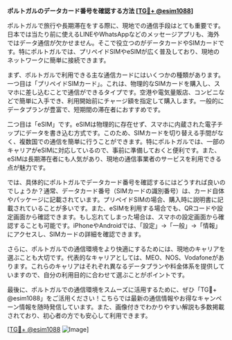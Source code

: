**ポルトガルのデータカード番号を確認する方法 [[TG💪+ @esim1088](https://t.me/s/esim1088)]**

ポルトガルで旅行や長期滞在をする際に、現地での通信手段はとても重要です。日本では当たり前に使えるLINEやWhatsAppなどのメッセージアプリも、海外ではデータ通信が欠かせません。そこで役立つのがデータカードやSIMカードです。特にポルトガルでは、プリペイドSIMやeSIMが広く普及しており、現地のネットワークに簡単に接続できます。

まず、ポルトガルで利用できる主な通信カードにはいくつかの種類があります。一つ目は「プリペイドSIMカード」。これは、物理的なSIMカードを購入し、スマホに差し込むことで通信ができるタイプです。空港や電気量販店、コンビニなどで簡単に入手でき、利用開始前にチャージ額を指定して購入します。一般的にデータプランが豊富で、短期間の滞在者におすすめです。

二つ目は「eSIM」です。eSIMは物理的に存在せず、スマホに内蔵された電子チップにデータを書き込む方式です。このため、SIMカードを切り替える手間がなく、複数国での通信を簡単に行うことができます。特にポルトガルでは、一部のキャリアがeSIMに対応しているので、事前に準備しておくと便利です。また、eSIMは長期滞在者にも人気があり、現地の通信事業者のサービスを利用できる点が魅力です。

では、具体的にポルトガルでデータカード番号を確認するにはどうすれば良いのでしょうか？通常、データカード番号（SIMカードの識別番号）は、カード自体やパッケージに記載されています。プリペイドSIMの場合、購入時に説明書に記載されていることが多いです。また、eSIMを利用する場合でも、QRコードや設定画面から確認できます。もし忘れてしまった場合は、スマホの設定画面から確認することも可能です。iPhoneやAndroidでは、「設定」→「一般」→「情報」にアクセスし、SIMカードの詳細を確認できます。

さらに、ポルトガルでの通信環境をより快適にするためには、現地のキャリアを選ぶことも大切です。代表的なキャリアとしては、MEO、NOS、Vodafoneがあります。これらのキャリアはそれぞれ異なるデータプランや料金体系を提供していますので、自分の利用目的に合わせて選ぶことがポイントです。

最後に、ポルトガルでの通信環境をスムーズに活用するために、ぜひ「TG💪+ @esim1088」をご活用ください！こちらでは最新の通信情報やお得なキャンペーン情報を随時発信しています。また、画像付きでわかりやすい解説も多数掲載されており、初心者の方でも安心して利用できます。

[[TG💪+ @esim1088](https://t.me/s/esim1088) ![Image](https://i.postimg.cc/Y0z9fWf4/image.png)]
